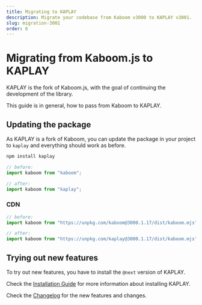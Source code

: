 ```yaml
---
title: Migrating to KAPLAY 
description: Migrate your codebase from Kaboom v3000 to KAPLAY v3001.
slug: migration-3001
order: 6
---
```


# Migrating from Kaboom.js to KAPLAY

KAPLAY is the fork of Kaboom.js, with the goal of continuing the development of the library.

This guide is in general, how to pass from Kaboom to KAPLAY.

## Updating the package

As KAPLAY is a fork of Kaboom, you can update the package in your project to
`kaplay` and everything should work as before.

```sh
npm install kaplay
```

```js
// before:
import kaboom from "kaboom";

// after:
import kaboom from "kaplay";
```

### CDN

```js
// before:
import kaboom from "https://unpkg.com/kaboom@3000.1.17/dist/kaboom.mjs";

// after:
import kaboom from "https://unpkg.com/kaplay@3000.1.17/dist/kaboom.mjs";
```

## Trying out new features

To try out new features, you have to install the `@next` version of KAPLAY.

Check the [Installation Guide](/guides/install) for more information about
installing KAPLAY.

Check the [Changelog](https://github.com/marklovers/kaplay/blob/master/CHANGELOG.md#v30010)
for the new features and changes.
